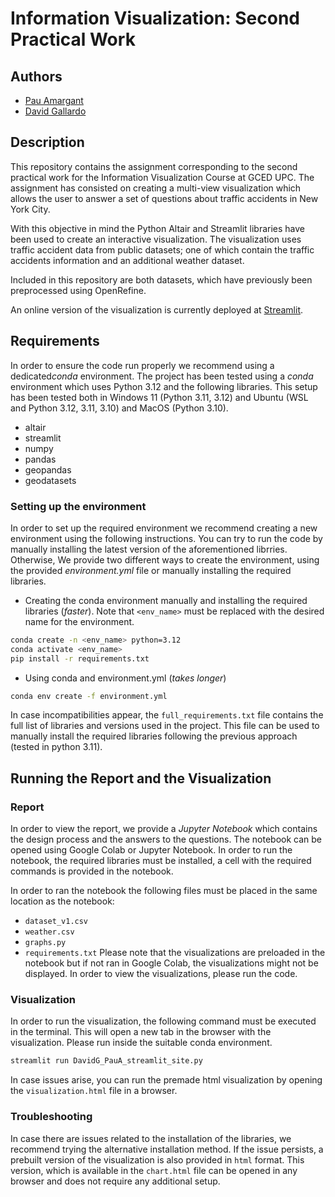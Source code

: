 # Information Visualization: Second Practical Work

## Authors
- [Pau Amargant](github.com/pamargant)
- [David Gallardo](github.com/dagallgit)
  
## Description
This repository contains the assignment corresponding to the second practical work for the Information Visualization Course at GCED UPC. The assignment has consisted on creating a multi-view visualization which allows the user to answer a set of questions about traffic accidents in New York City.  

With this objective in mind the Python Altair and Streamlit libraries have been used to create an interactive visualization. The visualization uses traffic accident data from public datasets; one of which contain the traffic accidents information and an additional weather dataset.

Included in this repository are both datasets, which have previously been preprocessed using OpenRefine.

An online version of the visualization is currently deployed at [Streamlit](https://davidg-paua-streamlit.herokuapp.com/).


## Requirements
In order to ensure the code run properly we recommend using a dedicated*conda* environment. The project has been tested using a *conda* environment which uses Python 3.12 and the following libraries. This setup has been tested both in Windows 11 (Python 3.11, 3.12) and Ubuntu (WSL and Python 3.12, 3.11, 3.10) and MacOS (Python 3.10). 
- altair
- streamlit
- numpy
- pandas
- geopandas
- geodatasets
### Setting up the environment
In order to set up the required environment we recommend creating a new environment using the following instructions. You can try to run the code by manually installing the latest version of the aforementioned librries.
Otherwise, We provide two different ways to create the environment, using the provided *environment.yml* file or manually installing the required libraries. 

- Creating the conda environment manually and installing the required libraries (_faster_). Note that `<env_name>` must be replaced with the desired name for the environment.
```bash
conda create -n <env_name> python=3.12
conda activate <env_name>
pip install -r requirements.txt
```
- Using conda and environment.yml (_takes longer_)
```bash
conda env create -f environment.yml
```

In case incompatibilities appear, the `full_requirements.txt` file contains the full list of libraries and versions used in the project. This file can be used to manually install the required libraries following the previous approach (tested in python 3.11).
## Running the Report and the Visualization

### Report
In order to view the report, we provide a *Jupyter Notebook* which contains the design process and the answers to the questions. The notebook can be opened using Google Colab or Jupyter Notebook. In order to run the notebook, the required libraries must be installed, a cell with the required commands is provided in the notebook.

In order to ran the notebook the following files must be placed in the same location as the notebook:
- `dataset_v1.csv`
- `weather.csv`
- `graphs.py`
- `requirements.txt`
Please note that the visualizations are preloaded in the notebook but if not ran in Google Colab, the visualizations might not be displayed. In order to view the visualizations, please run the code.

### Visualization
In order to run the visualization, the following command must be executed in the terminal. This will open a new tab in the browser with the visualization. Please run inside the suitable conda environment.
```bash
streamlit run DavidG_PauA_streamlit_site.py
```
In case issues arise, you can run the premade html visualization by opening the `visualization.html` file in a browser.

### Troubleshooting
In case there are issues related to the installation of the libraries, we recommend trying the alternative installation method. If the issue persists, a prebuilt version of the visualization is also provided in `html` format. This version, which is available in the `chart.html` file can be opened in any browser and does not require any additional setup.


